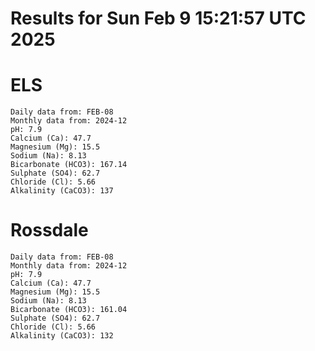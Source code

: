# Results for Sun Feb  9 15:21:57 UTC 2025
# ELS
```
Daily data from: FEB-08
Monthly data from: 2024-12
pH: 7.9
Calcium (Ca): 47.7
Magnesium (Mg): 15.5
Sodium (Na): 8.13
Bicarbonate (HCO3): 167.14
Sulphate (SO4): 62.7
Chloride (Cl): 5.66
Alkalinity (CaCO3): 137
```
# Rossdale
```
Daily data from: FEB-08
Monthly data from: 2024-12
pH: 7.9
Calcium (Ca): 47.7
Magnesium (Mg): 15.5
Sodium (Na): 8.13
Bicarbonate (HCO3): 161.04
Sulphate (SO4): 62.7
Chloride (Cl): 5.66
Alkalinity (CaCO3): 132
```
